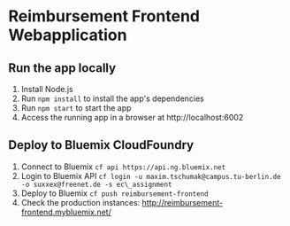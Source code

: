 # Reimbursement Frontend Webapplication

## Run the app locally

1. Install Node.js
2. Run `npm install` to install the app's dependencies
3. Run `npm start` to start the app
4. Access the running app in a browser at http://localhost:6002

## Deploy to Bluemix CloudFoundry

1. Connect to Bluemix `cf api https://api.ng.bluemix.net`
2. Login to Bluemix API `cf login -u maxim.tschumak@campus.tu-berlin.de -o suxxex@freenet.de -s ec\_assignment`
3. Deploy to Bluemix `cf push reimbursement-frontend`
4. Check the production instances: http://reimbursement-frontend.mybluemix.net/
